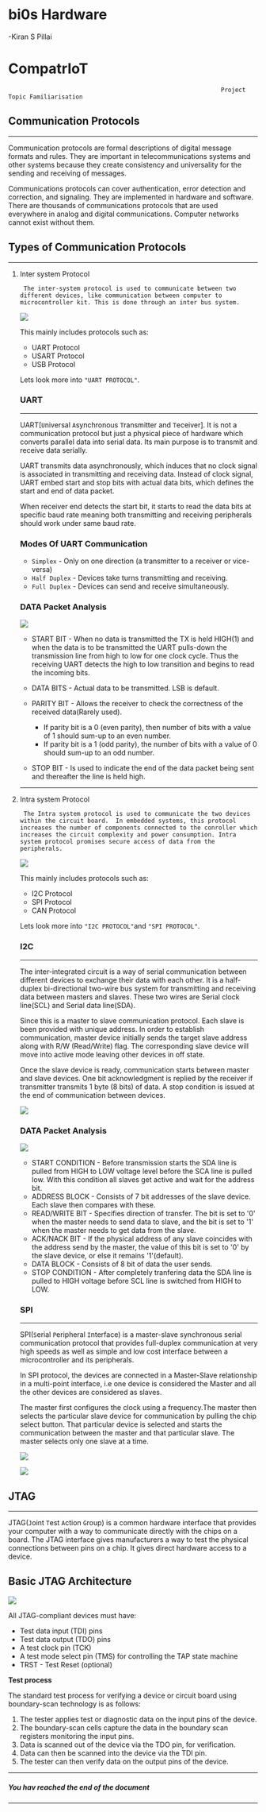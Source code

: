 # bi0s Hardware 
-Kiran S Pillai
# **CompatrIoT**
                                                                Project Topic Familiarisation

## Communication Protocols
----
Communication protocols are formal descriptions of digital message formats and rules. They are important in telecommunications systems and other systems because they create consistency and universality for the sending and receiving of messages.

Communications protocols can cover authentication, error detection and correction, and signaling. They are implemented in hardware and software. There are thousands of communications protocols that are used everywhere in analog and digital communications. Computer networks cannot exist without them.

## Types  of Communication Protocols
---
1. Inter system Protocol
    
        The inter-system protocol is used to communicate between two different devices, like communication between computer to microcontroller kit. This is done through an inter bus system.
        
    ![](https://www.elprocus.com/wp-content/uploads/Inter-Bus-System.png)

    This mainly includes protocols such as:

    * UART Protocol
    * USART Protocol
    * USB Protocol
    
    Lets look more into `"UART PROTOCOL"`.

    ### UART
    ---
    UART[`U`niversal `A`synchronous `T`ransmitter and `T`eceiver]. It is not a communication protocol but just a physical piece of hardware which converts parallel data into serial data. Its main purpose is to transmit and receive data serially.

     UART transmits data asynchronously, which induces that no clock signal is associated in transmitting and receiving data. Instead of clock signal, UART embed start and stop bits with actual data bits, which defines the start and end of data packet. 

     When receiver end detects the start bit, it starts to read the data bits at specific baud rate meaning both transmitting and receiving peripherals should work under same baud rate. 
     

    ### Modes Of UART Communication
    - `Simplex` - Only on one direction (a transmitter to a receiver or vice-versa)
    - `Half Duplex` - Devices take turns transmitting and receiving.
    - `Full Duplex` - Devices can send and receive simultaneously.

    ### DATA Packet Analysis
    ![](https://deepbluembedded.com/wp-content/uploads/2018/09/UART-Data-Packets.png?ezimgfmt=ng:webp/ngcb6)

    - START BIT -  When no data is transmitted the TX is held HIGH(1) and when the data is to be transmitted the UART pulls-down the transmission line from high to low for one clock cycle. Thus the receiving UART detects the high to low transition and begins to read the incoming bits.

    - DATA BITS - Actual data to be transmitted. LSB is default.

    - PARITY BIT -  Allows the receiver to check the correctness of the received data(Rarely used).
        - If parity bit is a 0 (even parity), then number of bits with a value of 1 should sum-up to an even number. 
        - If parity bit is a 1 (odd parity), the number of bits with a value of 0 should sum-up to an odd number.
    - STOP BIT - Is used to indicate the end of the data packet being sent and thereafter the line is held high.
    ---


2. Intra system Protocol
    
        The Intra system protocol is used to communicate the two devices within the circuit board.  In embedded systems, this protocol increases the number of components connected to the conroller which increases the circuit complexity and power consumption. Intra system protocol promises secure access of data from the peripherals.
    
    ![](https://i.ibb.co/7KQztHx/6.png)

    This mainly includes protocols such as:

    * I2C Protocol
    * SPI Protocol
    * CAN Protocol

    Lets look more into `"I2C PROTOCOL"`and `"SPI PROTOCOL"`.

    ### I2C 
    ---
    The inter-integrated circuit is a way of serial communication between different devices to exchange their data with each other. It is a half-duplex bi-directional two-wire bus system for transmitting and receiving data between masters and slaves. These two wires are Serial clock line(SCL) and Serial data line(SDA).
    
    Since this is a master to slave communication protocol. Each slave is been provided with unique address. In order to establish communication, master device initially sends the target slave address along with R/W (Read/Write) flag. The corresponding slave device will move into active mode leaving other devices in off state.
    
    Once the slave device is ready, communication starts between master and slave devices. One bit acknowledgment is replied by the receiver if transmitter transmits 1 byte (8 bits) of data. A stop condition is issued at the end of communication between devices. 

    ![](https://i.ibb.co/R7sqvzH/spi.png)

    ### DATA Packet Analysis

    ![](https://i.ibb.co/M6QfSRj/spi2.png) 

    - START CONDITION - Before transmission starts the SDA line is pulled from HIGH to LOW voltage level before the SCA line is pulled low. With this condition all slaves get active and wait for the address bit.
    - ADDRESS BLOCK - Consists of 7 bit addresses of the slave device. Each slave then compares with these.
    - READ/WRITE BIT - Specifies direction of transfer. The bit is set to '0' when the master needs to send data to slave, and the bit is set to '1' when the master needs to get data from the slave.
    - ACK/NACK BIT - If the physical address of any slave coincides with the address send by the master, the value of this bit is set to '0' by the slave device, or else it remains '1'(default).
    - DATA BLOCK - Consists of 8 bit of data the user sends.
    - STOP CONDITION - After completely tranfering data the SDA line is pulled to HIGH voltage before SCL line is switched from HIGH to LOW.
    

    ### SPI
    ---

    SPI(`S`erial `P`eripheral `I`nterface) is a master-slave synchronous serial communication protocol that provides full-duplex communication at very high speeds as well as simple and low cost interface between a microcontroller and its peripherals.

    In SPI protocol, the devices are connected in a Master-Slave relationship in a multi-point interface, i.e one device is considered the Master and all the other devices are considered as slaves.

    The master first configures the clock using a frequency.The master then selects the particular slave device for communication by pulling the chip select button. That particular device is selected and starts the communication between the master and that particular slave. The master selects only one slave at a time.

    ![](https://www.totalphase.com/media/blog/2020/06/SPI-flow-chart-.png)

    ![](https://aws1.discourse-cdn.com/arduino/original/4X/e/d/c/edc3bb93181f3893bf165d62aa78a41542dd4870.gif)

## JTAG
---
JTAG(`J`oint `T`est `A`ction `G`roup) is a common hardware interface that provides your computer with a way to communicate directly with the chips on a board. The JTAG interface gives manufacturers a way to test the physical connections between pins on a chip. It gives direct hardware access to a device.


## Basic JTAG Architecture
![](https://www.allaboutcircuits.com/uploads/articles/jtag-part-i-introduction-and-the-test-access-port-tap-SG-aac-image1.jpg)

All JTAG-compliant devices must have:

* Test data input (TDI) pins
* Test data output (TDO) pins
* A test clock pin (TCK)
* A test mode select pin (TMS) for controlling the TAP state machine
* TRST - Test Reset (optional)

**Test process**

The standard test process for verifying a device or circuit board using boundary-scan technology is as follows:

1. The tester applies test or diagnostic data on the input pins of the device.
1. The boundary-scan cells capture the data in the boundary scan registers monitoring the input pins.
1. Data is scanned out of the device via the TDO pin, for verification.
1. Data can then be scanned into the device via the TDI pin.
1. The tester can then verify data on the output pins of the device.

____

##### *You hav reached the end of the document*
___

    